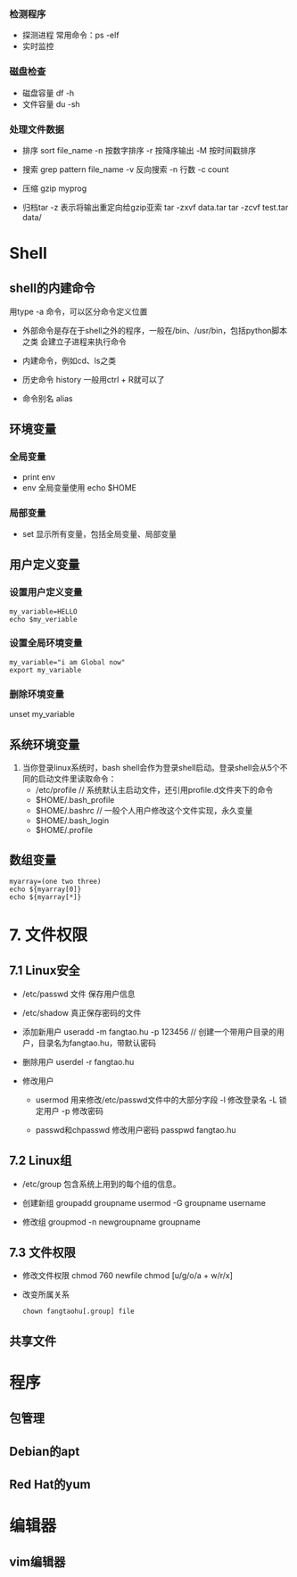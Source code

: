 ### 检测程序
- 探测进程
    常用命令：ps -elf
- 实时监控
    
### 磁盘检查
- 磁盘容量
    df -h
- 文件容量
    du -sh

### 处理文件数据
- 排序
    sort file_name
    -n 按数字排序
    -r 按降序输出
    -M 按时间戳排序
- 搜索
    grep pattern file_name
    -v 反向搜索
    -n 行数
    -c count

- 压缩
    gzip myprog

- 归档tar
    -z 表示将输出重定向给gzip亚索
    tar -zxvf data.tar
    tar -zcvf test.tar data/


# Shell

## shell的内建命令
用type -a 命令，可以区分命令定义位置
- 外部命令是存在于shell之外的程序，一般在/bin、/usr/bin，包括python脚本之类
    会建立子进程来执行命令
- 内建命令，例如cd、ls之类

- 历史命令
    history
    一般用ctrl + R就可以了
- 命令别名
    alias

## 环境变量
### 全局变量
- print env
- env
全局变量使用
echo $HOME

### 局部变量
- set 显示所有变量，包括全局变量、局部变量

## 用户定义变量
### 设置用户定义变量
```
my_variable=HELLO
echo $my_veriable
```

### 设置全局环境变量
```
my_variable="i am Global now"
export my_variable
```

### 删除环境变量
unset my_variable

## 系统环境变量
1. 当你登录linux系统时，bash shell会作为登录shell启动。登录shell会从5个不同的启动文件里读取命令：
    - /etc/profile          // 系统默认主启动文件，还引用profile.d文件夹下的命令
    - $HOME/.bash_profile
    - $HOME/.bashrc         // 一般个人用户修改这个文件实现，永久变量
    - $HOME/.bash_login
    - $HOME/.profile

## 数组变量
```
myarray=(one two three)
echo ${myarray[0]}
echo ${myarray[*]}
```

# 7. 文件权限
## 7.1 Linux安全
- /etc/passwd 文件
    保存用户信息

- /etc/shadow
    真正保存密码的文件

- 添加新用户
    useradd -m fangtao.hu -p 123456   // 创建一个带用户目录的用户，目录名为fangtao.hu，带默认密码

- 删除用户
    userdel -r fangtao.hu

- 修改用户
    - usermod 用来修改/etc/passwd文件中的大部分字段
        -l 修改登录名
        -L 锁定用户
        -p 修改密码
    
    - passwd和chpasswd  修改用户密码
        passpwd fangtao.hu
    
## 7.2 Linux组
- /etc/group
    包含系统上用到的每个组的信息。

- 创建新组
    groupadd groupname 
    usermod -G groupname username

- 修改组
    groupmod -n newgroupname groupname

## 7.3 文件权限

- 修改文件权限
    chmod 760 newfile
    chmod [u/g/o/a + w/r/x]

- 改变所属关系
    ```
    chown fangtaohu[.group] file
    ```

## 共享文件

# 程序
## 包管理

## Debian的apt
## Red Hat的yum

# 编辑器
## vim编辑器


